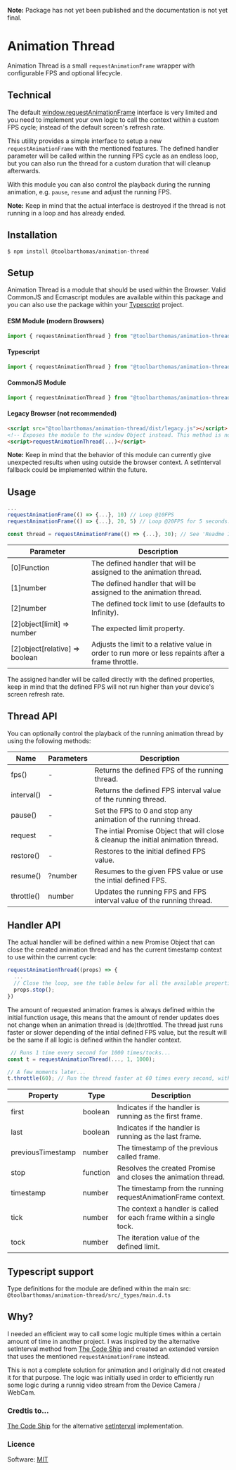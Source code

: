 **Note:** Package has not yet been published and the documentation is not yet final.

# Animation Thread

Animation Thread is a small `requestAnimationFrame` wrapper with configurable FPS and optional lifecycle.

## Technical

The default [window.requestAnimationFrame](https://developer.mozilla.org/en-US/docs/Web/API/window/requestAnimationFrame) interface is very limited and you need to implement your own logic to call the context within a custom FPS cycle; instead of the default screen's refresh rate.

This utility provides a simple interface to setup a new `requestAnimationFrame` with the mentioned features. The defined handler parameter will be called within the running FPS cycle as an endless loop, but you can also run the thread for a custom duration that will cleanup afterwards.

With this module you can also control the playback during the running animation, e.g. `pause`, `resume` and adjust the running FPS.

**Note:** Keep in mind that the actual interface is destroyed if the thread is not running in a loop and has already ended.

## Installation

```shell
$ npm install @toolbarthomas/animation-thread

```

## Setup

Animation Thread is a module that should be used within the Browser. Valid CommonJS and Ecmascript modules are available within this package and you can also use the package within your [Typescript](https://www.typescriptlang.org/) project.

#### ESM Module (modern Browsers)
```ts
import { requestAnimationThread } from "@toolbarthomas/animation-thread/dist/index.js"

```

#### Typescript
```ts
import { requestAnimationThread } from "@toolbarthomas/animation-thread"

```

#### CommonJS Module
```ts
import { requestAnimationThread } from "@toolbarthomas/animation-thread/dist/index.cjs"

```

#### Legacy Browser (not recommended)
```html
<script src="@toolbarthomas/animation-thread/dist/legacy.js"></script>
<!-- Exposes the module to the window Object instead. This method is not recommended! -->
<script>requestAnimationThread(...)</script>

```

**Note:** Keep in mind that the behavior of this module can currently give unexpected results when using outside the browser context. A setInterval fallback could be implemented within the future.

## Usage

```js
...
requestAnimationFrame(() => {...}, 10) // Loop @10FPS
requestAnimationFrame(() => {...}, 20, 5) // Loop @20FPS for 5 seconds.

const thread = requestAnimationFrame(() => {...}, 30); // See 'Readme Interface' section regarding the instance API.

```

| Parameter                      | Description                                                                                         |
| ------------------------------ | --------------------------------------------------------------------------------------------------- |
| [0]Function                    | The defined handler that will be assigned to the animation thread.                                  |
| [1]number                      | The defined handler that will be assigned to the animation thread.                                  |
| [2]number                      | The defined tock limit to use (defaults to Infinity).                                               |
| [2]object[limit] => number     | The expected limit property.                                                                        |
| [2]object[relative] => boolean | Adjusts the limit to a relative value in order to run more or less repaints after a frame throttle. |


The assigned handler will be called directly with the defined properties, keep in mind that the defined FPS will not run higher than your device's screen refresh rate.

## Thread API

You can optionally control the playback of the running animation thread by using the following methods:

| Name       | Parameters | Description                                                                       |
| ---------- | ---------- | --------------------------------------------------------------------------------- |
| fps()      | -          | Returns the defined FPS of the running thread.                                    |
| interval() | -          | Returns the defined FPS interval value of the running thread.                     |
| pause()    | -          | Set the FPS to 0 and stop any animation of the running thread.                    |
| request    | -          | The intial Promise Object that will close & cleanup the initial animation thread. |
| restore()  | -          | Restores to the initial defined FPS value.                                        |
| resume()   | ?number    | Resumes to the given FPS value or use the intial defined FPS.                     |
| throttle() | number     | Updates the running FPS and FPS interval value of the running thread.             |

## Handler API

The actual handler will be defined within a new Promise Object that can close the created animation thread and has the current timestamp context to use within the current cycle:

```js
requestAnimationThread((props) => {
  ...
  // Close the loop, see the table below for all the available properties:
  props.stop();
})

```

The amount of requested animation frames is always defined within the initial function usage, this means that the amount of render updates does not change when an animation thread is (de)throttled. The thread just runs faster or slower depending of the intial defined FPS value, but the result will be the same if all logic is defined within the handler context.

```js
 // Runs 1 time every second for 1000 times/tocks...
const t = requestAnimationThread(..., 1, 1000);

// A few moments later...
t.throttle(60); // Run the thread faster at 60 times every second, with the remaining tocks.

```

| Property          | Type     | Description                                                          |
| ----------------- | -------- | -------------------------------------------------------------------- |
| first             | boolean  | Indicates if the handler is running as the first frame.              |
| last              | boolean  | Indicates if the handler is running as the last frame.               |
| previousTimestamp | number   | The timestamp of the previous called frame.                          |
| stop              | function | Resolves the created Promise and closes the animation thread.        |
| timestamp         | number   | The timestamp from the running requestAnimationFrame context.        |
| tick              | number   | The context a handler is called for each frame within a single tock. |
| tock              | number   | The iteration value of the defined limit.                            |

## Typescript support

Type definitions for the module are defined within the main src: `@toolbarthomas/animation-thread/src/_types/main.d.ts`

## Why?

I needed an efficient way to call some logic multiple times within a certain amount of time in another project. I was inspired by the alternative setInterval method from [The Code Ship](https://www.thecodeship.com/web-development/alternative-to-javascript-evil-setinterval/) and created an extended version that uses the mentioned `requestAnimationFrame` instead.

This is not a complete solution for animation and I originally did not created it for that purpose. The logic was initially used in order to efficiently run some logic during a runnig video stream from the Device Camera / WebCam.

### Credtis to...

[The Code Ship](https://www.thecodeship.com) for the alternative [setInterval](https://www.thecodeship.com) implementation.

### Licence

Software: [MIT](./LICENSE)
